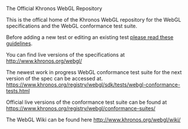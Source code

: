 The Official Khronos WebGL Repository

This is the offical home of the Khronos
WebGL repository for the WebGL specifications
and the WebGL conformance test suite.

Before adding a new test or editing an existing test
[please read these guidelines](sdk/tests/test-guidelines.md).

You can find live versions of the specifications at
http://www.khronos.org/webgl/

The newest work in progress WebGL conformance test suite
for the next version of the spec can be accessed at.
https://www.khronos.org/registry/webgl/sdk/tests/webgl-conformance-tests.html

Official live versions of the conformance test suite can be found at
https://www.khronos.org/registry/webgl/conformance-suites/

The WebGL Wiki can be found here
http://www.khronos.org/webgl/wiki/


